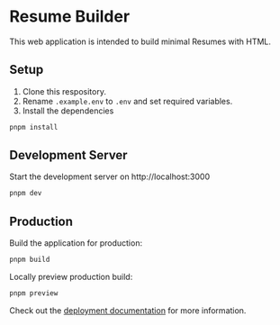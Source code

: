 # Resume Builder

This web application is intended to build minimal Resumes with HTML. 

## Setup

1. Clone this respository.
2. Rename `.example.env` to `.env` and set required variables.
3. Install the dependencies

```bash
pnpm install
```

## Development Server

Start the development server on http://localhost:3000

```bash
pnpm dev
```

## Production

Build the application for production:

```bash
pnpm build
```

Locally preview production build:

```bash
pnpm preview
```

Check out the [deployment documentation](https://nuxt.com/docs/getting-started/deployment) for more information.
